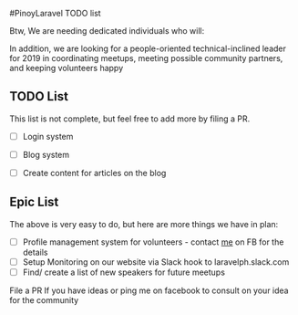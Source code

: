 #PinoyLaravel TODO list

Btw, We are needing dedicated individuals who will: 

In addition, we are looking for a people-oriented technical-inclined leader for 2019 in coordinating meetups, meeting possible community partners, and keeping volunteers happy

## TODO List

This list is not complete, but feel free to add more by filing a PR.

- [ ] Login system
- [ ] Blog system
- [ ] Create content for articles on the blog


## Epic List

The above is very easy to do, but here are more things we have in plan:

- [ ] Profile management system for volunteers - contact [me](http://fb.me/jose.palala.social) on FB for the details
- [ ] Setup Monitoring on our website via Slack hook to laravelph.slack.com
- [ ] Find/ create a list of new speakers for future meetups

File a PR If you have ideas or ping me on facebook to consult on your idea for the community
